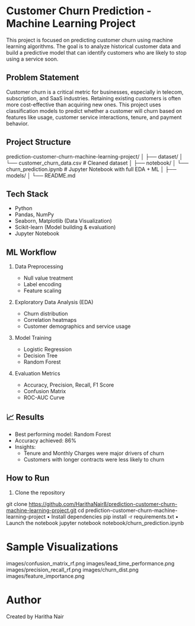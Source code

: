 # Customer Churn Prediction - Machine Learning Project
This project is focused on predicting customer churn using machine learning algorithms. The goal is to analyze historical customer data and build a predictive model that can identify customers who are likely to stop using a service soon.
## Problem Statement
Customer churn is a critical metric for businesses, especially in telecom, subscription, and SaaS industries. Retaining existing customers is often more cost-effective than acquiring new ones. This project uses classification models to predict whether a customer will churn based on features like usage, customer service interactions, tenure, and payment behavior.
## Project Structure
prediction-customer-churn-machine-learning-project/ │ ├── dataset/ │ └── customer_churn_data.csv # Cleaned dataset │ ├── notebook/ │ └── churn_prediction.ipynb # Jupyter Notebook with full EDA + ML │ ├── models/ │ └── README.md

##  Tech Stack
- Python
- Pandas, NumPy
- Seaborn, Matplotlib (Data Visualization)
- Scikit-learn (Model building & evaluation)
- Jupyter Notebook

## ML Workflow

1. Data Preprocessing
   - Null value treatment
   - Label encoding
   - Feature scaling

2. Exploratory Data Analysis (EDA)
   - Churn distribution
   - Correlation heatmaps
   - Customer demographics and service usage

3. Model Training
   - Logistic Regression
   - Decision Tree
   - Random Forest

4. Evaluation Metrics
   - Accuracy, Precision, Recall, F1 Score
   - Confusion Matrix
   - ROC-AUC Curve

## 📈 Results

- Best performing model: Random Forest
- Accuracy achieved: 86%
- Insights:
  - Tenure and Monthly Charges were major drivers of churn
  - Customers with longer contracts were less likely to churn


##   How to Run

1. Clone the repository

git clone https://github.com/HarithaNair8/prediction-customer-churn-machine-learning-project.git
cd prediction-customer-churn-machine-learning-project
• Install dependencies
pip install -r requirements.txt
• Launch the notebook
jupyter notebook notebook/churn_prediction.ipynb

# Sample Visualizations
images/confusion_matrix_rf.png
images/lead_time_performance.png
images/precision_recall_rf.png
images/churn_dist.png
images/feature_importance.png



# Author
Created by Haritha Nair


